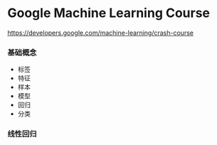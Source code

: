 # Google Machine Learning Course

https://developers.google.com/machine-learning/crash-course

### 基础概念

- 标签
- 特征
- 样本
- 模型
- 回归
- 分类

### 线性回归